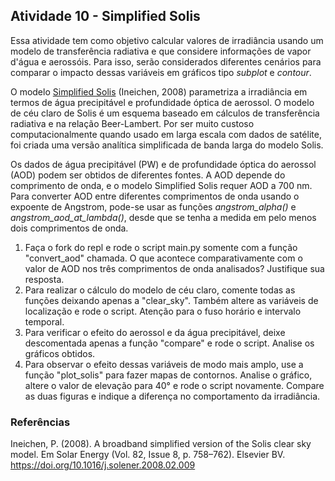 ## Atividade 10 - Simplified Solis

Essa atividade tem como objetivo calcular valores de irradiância usando um modelo de transferência radiativa e que considere informações de vapor d'água e aerossóis. Para isso, serão considerados diferentes cenários para comparar o impacto dessas variáveis em gráficos tipo *subplot* e *contour*.

O modelo [Simplified Solis](https://pvlib-python.readthedocs.io/en/stable/user_guide/clearsky.html) (Ineichen, 2008) parametriza a irradiância em termos de água precipitável e profundidade óptica de aerossol. O modelo de céu claro de Solis é um esquema baseado em cálculos de transferência radiativa e na relação Beer-Lambert. Por ser muito custoso computacionalmente quando usado em larga escala com dados de satélite, foi criada uma versão analítica simplificada de banda larga do modelo Solis.

Os dados de água precipitável (PW) e de profundidade óptica do aerossol (AOD) podem ser obtidos de diferentes fontes. A AOD depende do comprimento de onda, e o modelo Simplified Solis requer AOD a 700 nm. Para converter AOD entre diferentes comprimentos de onda usando o expoente de Angstrom, pode-se usar as funções *angstrom_alpha()* e *angstrom_aod_at_lambda()*, desde que se tenha a medida em pelo menos dois comprimentos de onda.

1. Faça o fork do repl e rode o script main.py somente com a função "convert_aod" chamada. O que acontece comparativamente com o valor de AOD nos três comprimentos de onda analisados? Justifique sua resposta.
2. Para realizar o cálculo do modelo de céu claro, comente todas as funções deixando apenas a "clear_sky". Também altere as variáveis de localização e rode o script. Atenção para o fuso horário e intervalo temporal.
3. Para verificar o efeito do aerossol e da água precipitável, deixe descomentada apenas a função "compare" e rode o script. Analise os gráficos obtidos.
4. Para observar o efeito dessas variáveis de modo mais amplo, use a função "plot_solis" para fazer mapas de contornos. Analise o gráfico, altere o valor de elevação para 40° e rode o script novamente. Compare as duas figuras e indique a diferença no comportamento da irradiância.

### Referências

Ineichen, P. (2008). A broadband simplified version of the Solis clear sky model. Em Solar Energy (Vol. 82, Issue 8, p. 758–762). Elsevier BV. https://doi.org/10.1016/j.solener.2008.02.009